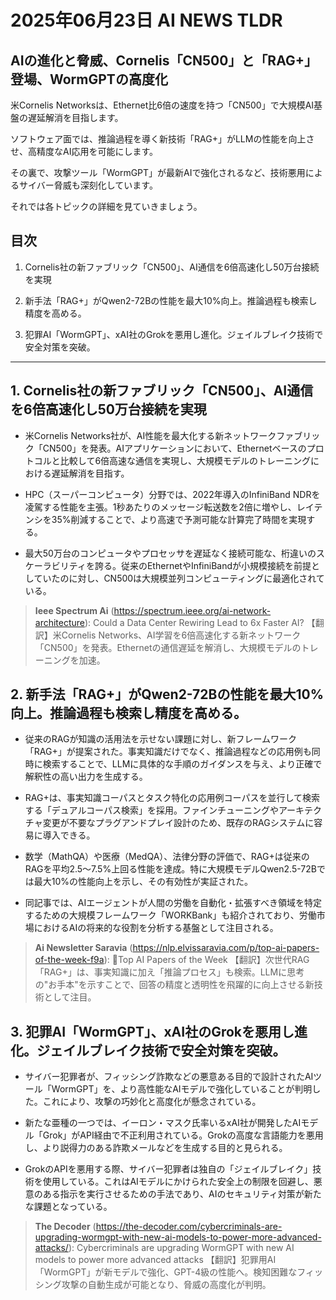 # 2025年06月23日 AI NEWS TLDR

## AIの進化と脅威、Cornelis「CN500」と「RAG+」登場、WormGPTの高度化

米Cornelis Networksは、Ethernet比6倍の速度を持つ「CN500」で大規模AI基盤の遅延解消を目指します。

ソフトウェア面では、推論過程を導く新技術「RAG+」がLLMの性能を向上させ、高精度なAI応用を可能にします。

その裏で、攻撃ツール「WormGPT」が最新AIで強化されるなど、技術悪用によるサイバー脅威も深刻化しています。

それでは各トピックの詳細を見ていきましょう。

## 目次

1. Cornelis社の新ファブリック「CN500」、AI通信を6倍高速化し50万台接続を実現

2. 新手法「RAG+」がQwen2-72Bの性能を最大10%向上。推論過程も検索し精度を高める。

3. 犯罪AI「WormGPT」、xAI社のGrokを悪用し進化。ジェイルブレイク技術で安全対策を突破。

---

## 1. Cornelis社の新ファブリック「CN500」、AI通信を6倍高速化し50万台接続を実現

- 米Cornelis Networks社が、AI性能を最大化する新ネットワークファブリック「CN500」を発表。AIアプリケーションにおいて、Ethernetベースのプロトコルと比較して6倍高速な通信を実現し、大規模モデルのトレーニングにおける遅延解消を目指す。

- HPC（スーパーコンピュータ）分野では、2022年導入のInfiniBand NDRを凌駕する性能を主張。1秒あたりのメッセージ転送数を2倍に増やし、レイテンシを35%削減することで、より高速で予測可能な計算完了時間を実現する。

- 最大50万台のコンピュータやプロセッサを遅延なく接続可能な、桁違いのスケーラビリティを誇る。従来のEthernetやInfiniBandが小規模接続を前提としていたのに対し、CN500は大規模並列コンピューティングに最適化されている。

> **Ieee Spectrum Ai** (https://spectrum.ieee.org/ai-network-architecture): Could a Data Center Rewiring Lead to 6x Faster AI?
> 【翻訳】米Cornelis Networks、AI学習を6倍高速化する新ネットワーク「CN500」を発表。Ethernetの通信遅延を解消し、大規模モデルのトレーニングを加速。

## 2. 新手法「RAG+」がQwen2-72Bの性能を最大10%向上。推論過程も検索し精度を高める。

- 従来のRAGが知識の活用法を示せない課題に対し、新フレームワーク「RAG+」が提案された。事実知識だけでなく、推論過程などの応用例も同時に検索することで、LLMに具体的な手順のガイダンスを与え、より正確で解釈性の高い出力を生成する。

- RAG+は、事実知識コーパスとタスク特化の応用例コーパスを並行して検索する「デュアルコーパス検索」を採用。ファインチューニングやアーキテクチャ変更が不要なプラグアンドプレイ設計のため、既存のRAGシステムに容易に導入できる。

- 数学（MathQA）や医療（MedQA）、法律分野の評価で、RAG+は従来のRAGを平均2.5〜7.5%上回る性能を達成。特に大規模モデルQwen2.5-72Bでは最大10%の性能向上を示し、その有効性が実証された。

- 同記事では、AIエージェントが人間の労働を自動化・拡張すべき領域を特定するための大規模フレームワーク「WORKBank」も紹介されており、労働市場におけるAIの将来的な役割を分析する基盤として注目される。

> **Ai Newsletter Saravia** (https://nlp.elvissaravia.com/p/top-ai-papers-of-the-week-f9a): 🥇Top AI Papers of the Week
> 【翻訳】次世代RAG「RAG+」は、事実知識に加え「推論プロセス」も検索。LLMに思考の"お手本"を示すことで、回答の精度と透明性を飛躍的に向上させる新技術として注目。

## 3. 犯罪AI「WormGPT」、xAI社のGrokを悪用し進化。ジェイルブレイク技術で安全対策を突破。

- サイバー犯罪者が、フィッシング詐欺などの悪意ある目的で設計されたAIツール「WormGPT」を、より高性能なAIモデルで強化していることが判明した。これにより、攻撃の巧妙化と高度化が懸念されている。

- 新たな亜種の一つでは、イーロン・マスク氏率いるxAI社が開発したAIモデル「Grok」がAPI経由で不正利用されている。Grokの高度な言語能力を悪用し、より説得力のある詐欺メールなどを生成する目的と見られる。

- GrokのAPIを悪用する際、サイバー犯罪者は独自の「ジェイルブレイク」技術を使用している。これはAIモデルにかけられた安全上の制限を回避し、悪意のある指示を実行させるための手法であり、AIのセキュリティ対策が新たな課題となっている。

> **The Decoder** (https://the-decoder.com/cybercriminals-are-upgrading-wormgpt-with-new-ai-models-to-power-more-advanced-attacks/): Cybercriminals are upgrading WormGPT with new AI models to power more advanced attacks
> 【翻訳】犯罪用AI「WormGPT」が新モデルで強化、GPT-4級の性能へ。検知困難なフィッシング攻撃の自動生成が可能となり、脅威の高度化が判明。

